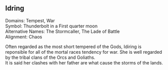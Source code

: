 ## Idring
Domains: Tempest, War  
Symbol: Thunderbolt in a First quarter moon  
Alternative Names: The Stormcaller, The Lade of Battle  
Alignment: Chaos

Often regarded as the most short tempered of the Gods, Idiring is reponsible for all of the mortal races tendency for war. She is well regarded by the tribal clans of the Orcs and Goliaths.  
It is said her clashes with her father are what cause the storms of the lands.  